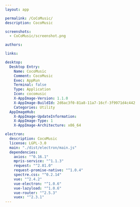 ```yaml
---
layout: app

permalink: /CoCoMusic/
description: CocoMusic

screenshots:
  - CoCoMusic/screenshot.png

authors:

links:

desktop:
  Desktop Entry:
    Name: CocoMusic
    Comment: CocoMusic
    Exec: AppRun
    Terminal: false
    Type: Application
    Icon: cocomusic
    X-AppImage-Version: 1.1.0
    X-AppImage-BuildId: 2d6ac3f0-81a8-11a7-16cf-3f9971d4c442
    Categories: Utility
  AppImageHub:
    X-AppImage-UpdateInformation: 
    X-AppImage-Type: 1
    X-AppImage-Architecture: x86_64

electron:
  description: CocoMusic
  license: LGPL-3.0
  main: "./dist/electron/main.js"
  dependencies:
    axios: "^0.16.1"
    mpris-service: "^1.1.3"
    request: "^2.81.0"
    request-promise-native: "^1.0.4"
    spectre.css: "^0.2.14"
    vue: "^2.4.2"
    vue-electron: "^1.0.6"
    vue-lazyload: "^1.0.6"
    vue-router: "^2.5.3"
    vuex: "^2.3.1"
---
```

